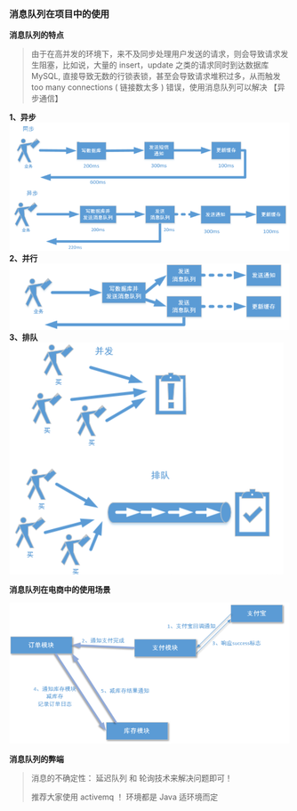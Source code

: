### 消息队列在项目中的使用
**消息队列的特点**

> 由于在高并发的环境下，来不及同步处理用户发送的请求，则会导致请求发生阻塞，比如说，大量的 insert，update 之类的请求同时到达数据库 MySQL, 直接导致无数的行锁表锁，甚至会导致请求堆积过多，从而触发 too many connections ( 链接数太多 ) 错误，使用消息队列可以解决 【异步通信】

**1、异步**
![img_19.png](Image%2Fimg_19.png)
**2、并行**
![img_20.png](Image%2Fimg_20.png)
**3、排队**
![img_21.png](Image%2Fimg_21.png)

**消息队列在电商中的使用场景**

![img_22.png](Image%2Fimg_22.png)

**消息队列的弊端**

> 消息的不确定性： 延迟队列 和 轮询技术来解决问题即可！
>
> 推荐大家使用 activemq ！ 环境都是 Java 适环境而定
